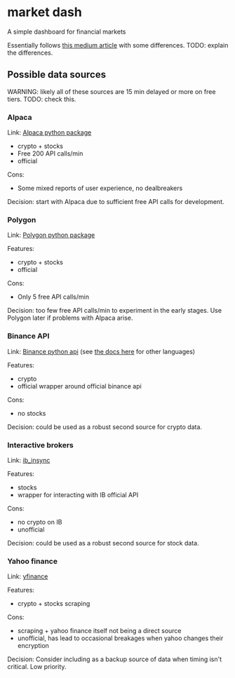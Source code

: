 # market dash

A simple dashboard for financial markets

Essentially follows [this medium article](https://medium.com/geekculture/how-to-create-a-simple-crypto-dashboard-using-python-b9678e7867b) with some differences. TODO: explain the differences.


## Possible data sources

WARNING: likely all of these sources are 15 min delayed or more on free tiers. TODO: check this.

### Alpaca

Link: [Alpaca python package](https://github.com/alpacahq/alpaca-py)

- crypto + stocks
- Free 200 API calls/min
- official

Cons:

- Some mixed reports of user experience, no dealbreakers

Decision: start with Alpaca due to sufficient free API calls for development.

### Polygon

Link: [Polygon python package](https://github.com/polygon-io/client-python)

Features:

- crypto + stocks
- official

Cons:

- Only 5 free API calls/min

Decision: too few free API calls/min to experiment in the early stages. Use Polygon later if problems with Alpaca arise.

### Binance API

Link: [Binance python api](https://github.com/binance/binance-connector-python)
(see [the docs here](https://github.com/binance/binance-spot-api-docs) for other languages)

Features:

- crypto
- official wrapper around official binance api

Cons:

- no stocks

Decision: could be used as a robust second source for crypto data.

### Interactive brokers

Link: [ib_insync](https://github.com/erdewit/ib_insync)

Features:

- stocks
- wrapper for interacting with IB official API

Cons:

- no crypto on IB
- unofficial

Decision: could be used as a robust second source for stock data.

### Yahoo finance

Link: [yfinance](https://github.com/ranaroussi/yfinance)

Features:

- crypto + stocks scraping

Cons:

- scraping + yahoo finance itself not being a direct source
- unofficial, has lead to occasional breakages when yahoo changes their encryption

Decision: Consider including as a backup source of data when timing isn't critical. Low priority.